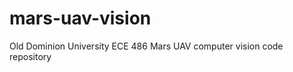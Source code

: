 mars-uav-vision
===============

Old Dominion University ECE 486 Mars UAV computer vision code repository

